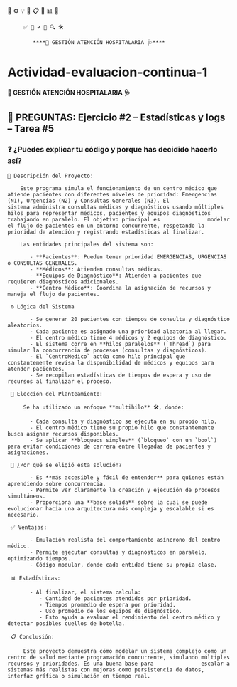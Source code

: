  📌 ⚙️ 💡 💭 📋 🔄 📊 🤔

         ✅ 🧠 ✔️ 🧾 🔍 🛠

            ****🏥 GESTIÓN ATENCIÓN HOSPITALARIA 🩺****


# **Actividad-evaluacion-continua-1**
**🏥 GESTIÓN ATENCIÓN HOSPITALARIA 🩺**

## 🧠 PREGUNTAS: Ejercicio #2 – Estadísticas y logs – Tarea #5

### ❓ ¿Puedes explicar tu código y porque has decidido hacerlo así? 

    📌 Descripción del Proyecto:

        Este programa simula el funcionamiento de un centro médico que atiende pacientes con diferentes niveles de prioridad: Emergencias (N1), Urgencias (N2) y Consultas Generales (N3). El                sistema administra consultas médicas y diagnósticos usando múltiples hilos para representar médicos, pacientes y equipos diagnósticos trabajando en paralelo. El objetivo principal es               modelar el flujo de pacientes en un entorno concurrente, respetando la prioridad de atención y registrando estadísticas al finalizar.

        Las entidades principales del sistema son:

           - **Pacientes**: Pueden tener prioridad EMERGENCIAS, URGENCIAS o CONSULTAS GENERALES.
           - **Médicos**: Atienden consultas médicas.
           - **Equipos de Diagnóstico**: Atienden a pacientes que requieren diagnósticos adicionales.
           - **Centro Médico**: Coordina la asignación de recursos y maneja el flujo de pacientes.

     ⚙️ Lógica del Sistema

           - Se generan 20 pacientes con tiempos de consulta y diagnóstico aleatorios.
           - Cada paciente es asignado una prioridad aleatoria al llegar.
           - El centro médico tiene 4 médicos y 2 equipos de diagnóstico.
           - El sistema corre en **hilos paralelos** (`Thread`) para simular la concurrencia de procesos (consultas y diagnósticos).
           - El `CentroMedico` actúa como hilo principal que constantemente revisa la disponibilidad de médicos y equipos para atender pacientes.
           - Se recopilan estadísticas de tiempos de espera y uso de recursos al finalizar el proceso.

     💭 Elección del Planteamiento:

         Se ha utilizado un enfoque **multihilo** 🛠, donde: 

           - Cada consulta y diagnóstico se ejecuta en su propio hilo.
           - El centro médico tiene su propio hilo que constantemente busca asignar recursos disponibles.
           - Se aplican **bloqueos simples** (`bloqueo` con un `bool`) para evitar condiciones de carrera entre llegadas de pacientes y asignaciones.
     
     🤔 ¿Por qué se eligió esta solución?
     
           - Es **más accesible y fácil de entender** para quienes están aprendiendo sobre concurrencia.
           - Permite ver claramente la creación y ejecución de procesos simultáneos.
           - Proporciona una **base sólida** sobre la cual se puede evolucionar hacia una arquitectura más compleja y escalable si es necesario.
           
     ✅ Ventajas:

           - Emulación realista del comportamiento asíncrono del centro médico.
           - Permite ejecutar consultas y diagnósticos en paralelo, optimizando tiempos.
           - Código modular, donde cada entidad tiene su propia clase.

     📊 Estadísticas:
     
           - Al finalizar, el sistema calcula:
              - Cantidad de pacientes atendidos por prioridad.
              - Tiempos promedio de espera por prioridad.
              - Uso promedio de los equipos de diagnóstico.
              - Esto ayuda a evaluar el rendimiento del centro médico y detectar posibles cuellos de botella.
           
     📋 Conclusión:
     
         Este proyecto demuestra cómo modelar un sistema complejo como un centro de salud mediante programación concurrente, simulando múltiples recursos y prioridades. Es una buena base para               escalar a sistemas más realistas con mejoras como persistencia de datos, interfaz gráfica o simulación en tiempo real.













